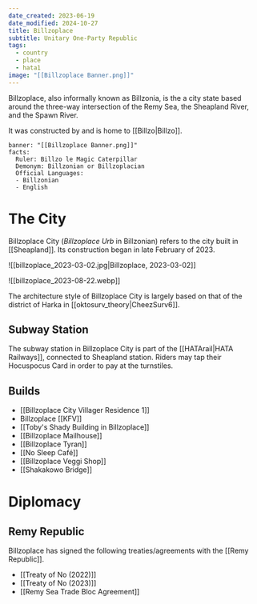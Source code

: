 ```yaml
---
date_created: 2023-06-19
date_modified: 2024-10-27
title: Billzoplace
subtitle: Unitary One-Party Republic
tags:
  - country
  - place
  - hata1
image: "[[Billzoplace Banner.png]]"
---
```


Billzoplace, also informally known as Billzonia, is the a city state based around the three-way intersection of the Remy Sea, the Sheapland River, and the Spawn River.

It was constructed by and is home to [[Billzo|Billzo]].

```infobox-nation
banner: "[[Billzoplace Banner.png]]"
facts:
  Ruler: Billzo le Magic Caterpillar
  Demonym: Billzonian or Billzoplacian
  Official Languages:
  - Billzonian
  - English
```

# The City

Billzoplace City (*Billzoplace Urb* in Billzonian) refers to the city built in [[Sheapland]]. Its construction began in late February of 2023.

![[billzoplace_2023-03-02.jpg|Billzoplace, 2023-03-02]]

![[billzoplace_2023-08-22.webp]]

The architecture style of Billzoplace City is largely based on that of the district of Harka in [[oktosurv_theory|CheezSurv6]].

## Subway Station

The subway station in Billzoplace City is part of the [[HATArail|HATA Railways]], connected to Sheapland station. Riders may tap their Hocuspocus Card in order to pay at the turnstiles.

## Builds

- [[Billzoplace City Villager Residence 1]]
- Billzoplace [[KFV]]
- [[Toby's Shady Building in Billzoplace]]
- [[Billzoplace Mailhouse]]
- [[Billzoplace Tyran]]
- [[No Sleep Café]]
- [[Billzoplace Veggi Shop]]
- [[Shakakowo Bridge]]

# Diplomacy

## Remy Republic

Billzoplace has signed the following treaties/agreements with the [[Remy Republic]].
- [[Treaty of No (2022)]]
- [[Treaty of No (2023)]]
- [[Remy Sea Trade Bloc Agreement]]